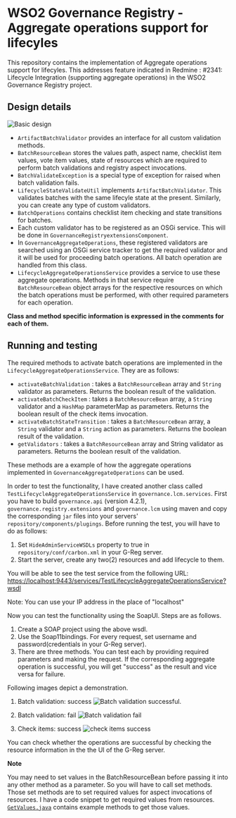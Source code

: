 WSO2 Governance Registry - Aggregate operations support for lifecyles
======================================================================

This repository contains the implementation of Aggregate operations support for lifecyles. This addresses feature indicated in Redmine : #2341: Lifecycle Integration (supporting aggregate operations) in the WSO2 Governance Registry project.

## Design details

![Basic design](  https://docs.google.com/drawings/d/1OBcYUIYWQCTWqfmOpEr9c6kAAjcM-mysaeX6N0AGkAo/pub?w=1327&h=746)


* `ArtifactBatchValidator` provides an interface for all custom validation methods. 
* `BatchResourceBean` stores the values path, aspect name, checklist item values, vote item values, state of resources which are required to perform batch validations and registry aspect invocations.
* `BatchValidateException` is a special type of exception for raised when batch validation fails.
* `LifecycleStateValidateUtil` implements `ArtifactBatchValidator`. This validates batches with the same lifecyle state at the present. Similarly, you can create any type of custom validators.
* `BatchOperations` contains checklist item checking and state transitions for batches. 
* Each custom validator has to be registered as an OSGi service. This will be done in `GovernanceRegistryextensionsComponent`. 
* In `GovernanceAggregateOperations`, these registered validators are searched using an OSGi service tracker to get the required validator and it will be used for proceeding batch operations. All batch operation are handled from this class.
* `LifecycleAggregateOperationsService` provides a service to use these aggregate operations. Methods in that service require `BatchResourceBean` object arrays for the respective resources on which the batch operations must be performed, with other required parameters for each operation.

**Class and method specific information is expressed in the comments for each of them.**

## Running and testing

The required methods to activate batch operations are implemented in the `LifecycleAggregateOperationsService`. They are as follows:

* `activateBatchValidation` : takes a `BatchResourceBean` array and `String` validator as parameters. Returns the boolean result of the validation.
* `activateBatchCheckItem` : takes a `BatchResourceBean` array, a `String` validator and a `HashMap` parameterMap as parameters. Returns the boolean result of the check items invocation.
* `activateBatchStateTransition` : takes a `BatchResourceBean` array, a `String` validator and a `String` action as parameters. Returns the boolean result of the validation.
* `getValidators` : takes a `BatchResourceBean` array and String validator as parameters. Returns the boolean result of the validation.

These methods are a example of how the aggregate operations implemented in `GovernanceAggregateOperations` can be used.

In order to test the functionality, I have created another class called `TestLifecycleAggregateOperationsService` in `governance.lcm.services`. First you have to build `governance.api` (version 4.2.1), `governance.registry.extensions` and `governance.lcm` using maven and copy the corresponding `jar` files into your servers' `repository/components/plugings`. Before running the test, you will have to do as follows:

1. Set `HideAdminServiceWSDLs` property to true in `repository/conf/carbon.xml` in your G-Reg server.
2. Start the server, create any two(2) resources and add lifecycle to them.

You will be able to see the test service from the following URL:
[https://localhost:9443/services/TestLifecycleAggregateOperationsService?wsdl](https://localhost:9443/services/TestLifecycleAggregateOperationsService?wsdl)

Note: You can use your IP address in the place of "localhost"

Now you can test the functionality using the SoapUI. Steps are as follows. 

1. Create a SOAP project using the above wsdl.
2. Use the Soap11bindings. For every request, set username and password(credentials in your G-Reg server).
3. There are three methods. You can test each by providing required parameters and making the request. If the corresponding aggregate operation is successful, you will get "success" as the result and vice versa for failure.

Following images depict a demonstration.

1. Batch validation: success
![Batch validation successful.](https://docs.google.com/drawings/d/1W0_wSS_GRjCxny7Xt3mZBWm3YGahEhEHbb2z4gKThG0/pub?w=960&h=720)

2. Batch validation: fail
![Batch validation fail](https://docs.google.com/drawings/d/129LkoZhqLPBjs7EzrbLGEEDdazbOr0euIa5jtrUiJDk/pub?w=960&h=720)

3. Check items: success
![check items success](https://docs.google.com/drawings/d/1MgQn-JYlhbvfnsCv0_WdvKFhG4UUotPfwCzSUHOPcJU/pub?w=960&h=720)

You can check whether the operations are successful by checking the resource information in the the UI of the G-Reg server.


**Note**

You may need to set values in the BatchResourceBean before passing it into any other method as a parameter. So you will have to call set methods. Those set methods are to set required values for aspect invocations of resources. I have a code snippet to get required values from resources. [`GetValues.java`](https://gist.github.com/maheshakya/aa2f135077ae558a5f3d) contains example methods to get those values.
